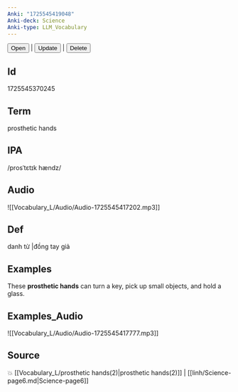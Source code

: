 ```yaml
---
Anki: "1725545419048"
Anki-deck: Science
Anki-type: LLM_Vocabulary
---
```

<button class="anki-btn-open">Open</button> | <button class="anki-btn-update">Update</button> | <button class="anki-btn-delete">Delete</button>

## Id
1725545370245
## Term
prosthetic hands
## IPA
 /prosˈtɛtɪk hændz/
## Audio
 ![[Vocabulary_L/Audio/Audio-1725545417202.mp3]]

## Def
 danh từ |đồng tay giả 
## Examples
These **prosthetic hands** can turn a key, pick up small objects, and hold a glass.

## Examples_Audio
![[Vocabulary_L/Audio/Audio-1725545417777.mp3]]
## Source
💥 [[Vocabulary_L/prosthetic hands(2)|prosthetic hands(2)]] |  [[linh/Science-page6.md|Science-page6]]